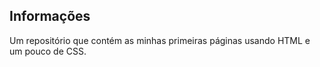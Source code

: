 ## Informações

Um repositório que contém as minhas primeiras páginas usando HTML e um pouco de CSS.
